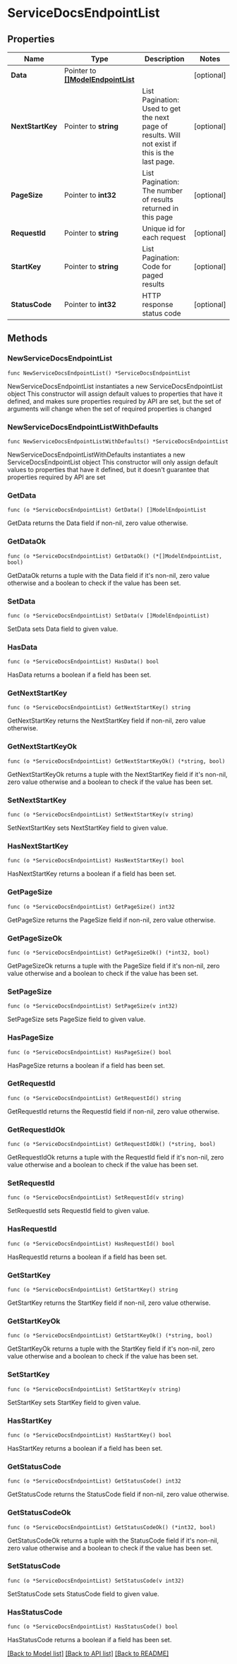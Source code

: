 # ServiceDocsEndpointList

## Properties

Name | Type | Description | Notes
------------ | ------------- | ------------- | -------------
**Data** | Pointer to [**[]ModelEndpointList**](ModelEndpointList.md) |  | [optional] 
**NextStartKey** | Pointer to **string** | List Pagination: Used to get the next page of results. Will not exist if this is the last page. | [optional] 
**PageSize** | Pointer to **int32** | List Pagination: The number of results returned in this page | [optional] 
**RequestId** | Pointer to **string** | Unique id for each request | [optional] 
**StartKey** | Pointer to **string** | List Pagination: Code for paged results | [optional] 
**StatusCode** | Pointer to **int32** | HTTP response status code | [optional] 

## Methods

### NewServiceDocsEndpointList

`func NewServiceDocsEndpointList() *ServiceDocsEndpointList`

NewServiceDocsEndpointList instantiates a new ServiceDocsEndpointList object
This constructor will assign default values to properties that have it defined,
and makes sure properties required by API are set, but the set of arguments
will change when the set of required properties is changed

### NewServiceDocsEndpointListWithDefaults

`func NewServiceDocsEndpointListWithDefaults() *ServiceDocsEndpointList`

NewServiceDocsEndpointListWithDefaults instantiates a new ServiceDocsEndpointList object
This constructor will only assign default values to properties that have it defined,
but it doesn't guarantee that properties required by API are set

### GetData

`func (o *ServiceDocsEndpointList) GetData() []ModelEndpointList`

GetData returns the Data field if non-nil, zero value otherwise.

### GetDataOk

`func (o *ServiceDocsEndpointList) GetDataOk() (*[]ModelEndpointList, bool)`

GetDataOk returns a tuple with the Data field if it's non-nil, zero value otherwise
and a boolean to check if the value has been set.

### SetData

`func (o *ServiceDocsEndpointList) SetData(v []ModelEndpointList)`

SetData sets Data field to given value.

### HasData

`func (o *ServiceDocsEndpointList) HasData() bool`

HasData returns a boolean if a field has been set.

### GetNextStartKey

`func (o *ServiceDocsEndpointList) GetNextStartKey() string`

GetNextStartKey returns the NextStartKey field if non-nil, zero value otherwise.

### GetNextStartKeyOk

`func (o *ServiceDocsEndpointList) GetNextStartKeyOk() (*string, bool)`

GetNextStartKeyOk returns a tuple with the NextStartKey field if it's non-nil, zero value otherwise
and a boolean to check if the value has been set.

### SetNextStartKey

`func (o *ServiceDocsEndpointList) SetNextStartKey(v string)`

SetNextStartKey sets NextStartKey field to given value.

### HasNextStartKey

`func (o *ServiceDocsEndpointList) HasNextStartKey() bool`

HasNextStartKey returns a boolean if a field has been set.

### GetPageSize

`func (o *ServiceDocsEndpointList) GetPageSize() int32`

GetPageSize returns the PageSize field if non-nil, zero value otherwise.

### GetPageSizeOk

`func (o *ServiceDocsEndpointList) GetPageSizeOk() (*int32, bool)`

GetPageSizeOk returns a tuple with the PageSize field if it's non-nil, zero value otherwise
and a boolean to check if the value has been set.

### SetPageSize

`func (o *ServiceDocsEndpointList) SetPageSize(v int32)`

SetPageSize sets PageSize field to given value.

### HasPageSize

`func (o *ServiceDocsEndpointList) HasPageSize() bool`

HasPageSize returns a boolean if a field has been set.

### GetRequestId

`func (o *ServiceDocsEndpointList) GetRequestId() string`

GetRequestId returns the RequestId field if non-nil, zero value otherwise.

### GetRequestIdOk

`func (o *ServiceDocsEndpointList) GetRequestIdOk() (*string, bool)`

GetRequestIdOk returns a tuple with the RequestId field if it's non-nil, zero value otherwise
and a boolean to check if the value has been set.

### SetRequestId

`func (o *ServiceDocsEndpointList) SetRequestId(v string)`

SetRequestId sets RequestId field to given value.

### HasRequestId

`func (o *ServiceDocsEndpointList) HasRequestId() bool`

HasRequestId returns a boolean if a field has been set.

### GetStartKey

`func (o *ServiceDocsEndpointList) GetStartKey() string`

GetStartKey returns the StartKey field if non-nil, zero value otherwise.

### GetStartKeyOk

`func (o *ServiceDocsEndpointList) GetStartKeyOk() (*string, bool)`

GetStartKeyOk returns a tuple with the StartKey field if it's non-nil, zero value otherwise
and a boolean to check if the value has been set.

### SetStartKey

`func (o *ServiceDocsEndpointList) SetStartKey(v string)`

SetStartKey sets StartKey field to given value.

### HasStartKey

`func (o *ServiceDocsEndpointList) HasStartKey() bool`

HasStartKey returns a boolean if a field has been set.

### GetStatusCode

`func (o *ServiceDocsEndpointList) GetStatusCode() int32`

GetStatusCode returns the StatusCode field if non-nil, zero value otherwise.

### GetStatusCodeOk

`func (o *ServiceDocsEndpointList) GetStatusCodeOk() (*int32, bool)`

GetStatusCodeOk returns a tuple with the StatusCode field if it's non-nil, zero value otherwise
and a boolean to check if the value has been set.

### SetStatusCode

`func (o *ServiceDocsEndpointList) SetStatusCode(v int32)`

SetStatusCode sets StatusCode field to given value.

### HasStatusCode

`func (o *ServiceDocsEndpointList) HasStatusCode() bool`

HasStatusCode returns a boolean if a field has been set.


[[Back to Model list]](../README.md#documentation-for-models) [[Back to API list]](../README.md#documentation-for-api-endpoints) [[Back to README]](../README.md)


